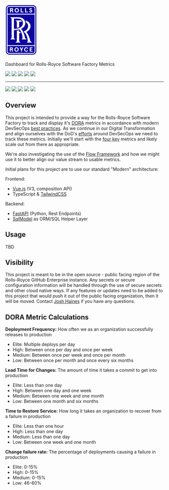 <p>
    <img alt="Rolls-Royce Logo" width="100" src="https://raw.githubusercontent.com/rropen/.github/main/img/logo.png"><br><br>
    Dashboard for Rolls-Royce Software Factory Metrics
</p>

<!-- Place any useful shield.io shields here.  Use the style=flat styling option. -->
<p>
    <a href="https://github.com/rropen/SFM"><img src="https://img.shields.io/badge/Rolls--Royce-Software%20Factory-10069f"></a>
    <a href="https://github.com/rropen/SFM/actions/workflows/development_build.yml"><img src="https://github.com/rropen/SFM/actions/workflows/development_build.yml/badge.svg"></a>
    <a href="https://github.com/rropen/SFM/actions/workflows/frontend_unit_tests.yml"><img src="https://github.com/rropen/SFM/actions/workflows/frontend_unit_tests.yml/badge.svg"></a>
    <a href="https://github.com/rropen/SFM/actions/workflows/backend_unit_tests.yml"><img src="https://github.com/rropen/SFM/actions/workflows/backend_unit_tests.yml/badge.svg"></a>
    <a href="https://github.com/rropen/SFM/actions/workflows/integration_tests.yml"><img src="https://github.com/rropen/SFM/actions/workflows/integration_tests.yml/badge.svg"></a>
</p>

---

<p>
    <a href="http://commitizen.github.io/cz-cli/"><img src="https://img.shields.io/badge/commitizen-friendly-brightgreen?style=flat"></a>
    <a href="https://www.cypress.io/"><img src="https://img.shields.io/badge/tested%20with-Cypress-04C38E?style=flat">
    <a href="https://v3.vuejs.org/"><img src="https://img.shields.io/badge/vuejs-%2335495e.svg?style=flat&logo=vuedotjs&logoColor=%234FC08D"></a>
    <a href="https://tailwindcss.com/"><img src="https://img.shields.io/badge/tailwindcss-%2338B2AC.svg?style=flat&logo=tailwind-css&logoColor=white"></a>
    <a href="https://www.typescriptlang.org/"><img src="https://img.shields.io/badge/typescript-%23007ACC.svg?style=flat&logo=typescript&logoColor=white"></a>
</p>

## Overview

This project is intended to provide a way for the Rolls-Royce Software Factory to track and display it's [DORA](https://www.devops-research.com/research.html) metrics in accordance with modern DevSecOps [best practices](https://itrevolution.com/measure-software-delivery-performance-four-key-metrics/). As we continue in our Digital Transformation and align ourselves with the DoD's [efforts](https://software.af.mil/wp-content/uploads/2021/05/Digital-Building-Code-and-Scorecard-Memo-v15.pdf) around DevSecOps we need to track these metrics. Initially we'll start with the [four key](https://cloud.google.com/blog/products/devops-sre/using-the-four-keys-to-measure-your-devops-performance) metrics and likely scale out from there as appropriate.

We're also investigating the use of the [Flow Framework](https://projecttoproduct.org/) and how we might use it to better align our value stream to usable metrics.

Initial plans for this project are to use our standard "Modern" architecture:

Frontend:

- [Vue.js](https://vuejs.org/) (V3, composition API)
- TypeScript & [TailwindCSS](https://tailwindcss.com/)

Backend:

- [FastAPI](https://fastapi.tiangolo.com/) (Python, Rest Endpoints)
- [SqlModel](https://sqlmodel.tiangolo.com/) as ORM/SQL Helper Layer

## Usage

TBD

## Visibility

This project is meant to be in the open source - public facing region of the Rolls-Royce GitHub Enterprise instance. Any secrets or secure configuration information will be handled through the use of secure secrets and other cloud native ways. If any features or updates need to be added to this project that would push it out of the public facing organization, then it will be moved. Contact [Josh Haines](mailto:Josh.Haines@Rolls-Royce.com) if you have any questions.

## DORA Metric Calculations

**Deployment Frequency:** How often we as an organization successfully releases to production

- Elite: Multiple deploys per day
- High: Between once per day and once per week
- Medium: Between once per week and once per month
- Low: Between once per month and once every six months

**Lead Time for Changes:** The amount of time it takes a commit to get into production

- Elite: Less than one day
- High: Between one day and one week
- Medium: Between one week and one month
- Low: Between one month and six months

**Time to Restore Service:** How long it takes an organization to recover from a failure in production

- Elite: Less than one hour
- High: Less than one day
- Medium: Less than one day
- Low: Between one week and one month

**Change failure rate:** The percentage of deployments causing a failure in production

- Elite: 0-15%
- High: 0-15%
- Medium: 0-15%
- Low: 46-60%
